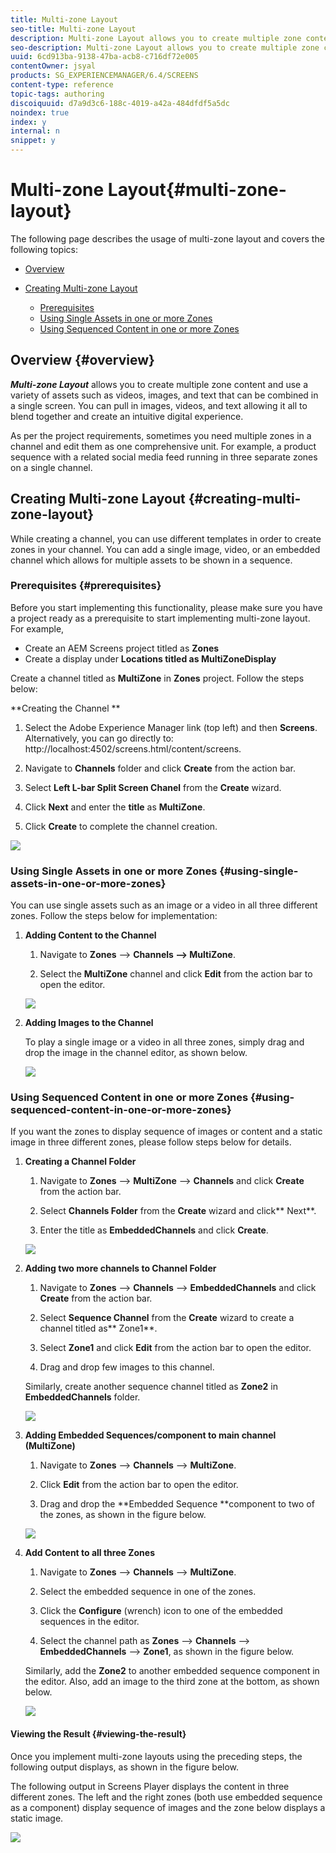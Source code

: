 ```yaml
---
title: Multi-zone Layout
seo-title: Multi-zone Layout
description: Multi-zone Layout allows you to create multiple zone content and use a variety of assets such as videos, images and text that can be combined in a single screen. Follow this page to learn more.
seo-description: Multi-zone Layout allows you to create multiple zone content and use a variety of assets such as videos, images and text that can be combined in a single screen. Follow this page to learn more.
uuid: 6cd913ba-9138-47ba-acb8-c716df72e005
contentOwner: jsyal
products: SG_EXPERIENCEMANAGER/6.4/SCREENS
content-type: reference
topic-tags: authoring
discoiquuid: d7a9d3c6-188c-4019-a42a-484dfdf5a5dc
noindex: true
index: y
internal: n
snippet: y
---
```


# Multi-zone Layout{#multi-zone-layout}

The following page describes the usage of multi-zone layout and covers the following topics:

* [Overview](/screens/using/multi-zone-layout-aem-screens.html?cq_ck=1544732181418#Overview)
* [Creating Multi-zone Layout](../../screens/using/multi-zone-layout-aem-screens.md#creatingmultizonelayout)

    * [Prerequisites](/screens/using/multi-zone-layout-aem-screens.html?cq_ck=1544732181418#Prerequisites)
    * [Using Single Assets in one or more Zones](/screens/using/multi-zone-layout-aem-screens.html?cq_ck=1545259747305#UsingSingleAssetsinoneormoreZones)
    * [Using Sequenced Content in one or more Zones](/screens/using/multi-zone-layout-aem-screens.html?cq_ck=1545256536139#UsingSequencedContentinoneormoreZones)

## Overview {#overview}

***Multi-zone Layout*** allows you to create multiple zone content and use a variety of assets such as videos, images, and text that can be combined in a single screen. You can pull in images, videos, and text allowing it all to blend together and create an intuitive digital experience.

As per the project requirements, sometimes you need multiple zones in a channel and edit them as one comprehensive unit. For example, a product sequence with a related social media feed running in three separate zones on a single channel.

## Creating Multi-zone Layout {#creating-multi-zone-layout}

While creating a channel, you can use different templates in order to create zones in your channel. You can add a single image, video, or an embedded channel which allows for multiple assets to be shown in a sequence.

### Prerequisites {#prerequisites}

Before you start implementing this functionality, please make sure you have a project ready as a prerequisite to start implementing multi-zone layout. For example,

* Create an AEM Screens project titled as **Zones**
* Create a display under **Locations **titled as** MultiZoneDisplay**

Create a channel titled as **MultiZone** in **Zones** project. Follow the steps below:

**Creating the Channel **

1. Select the Adobe Experience Manager link (top left) and then **Screens**. Alternatively, you can ﻿go directly to: http://localhost:4502/screens.html/content/screens.
1. Navigate to **Channels** folder and click **Create** from the action bar.   

1. Select **Left L-bar Split Screen Chanel** from the **Create** wizard.  

1. Click **Next** and enter the **title** as **MultiZone**.

1. Click **Create** to complete the channel creation.

![](assets/screen_shot_2018-12-07at120026pm.png) 

### Using Single Assets in one or more Zones {#using-single-assets-in-one-or-more-zones}

You can use single assets such as an image or a video in all three different zones. Follow the steps below for implementation:

1. **Adding Content to the Channel**

    1. Navigate to **Zones** --&gt; **Channels **--&gt;** MultiZone**.
    
    1. Select the **MultiZone** channel and click **Edit** from the action bar to open the editor.

   ![](assets/screen_shot_2018-12-07at14917pm.png)

1. **Adding Images to the Channel**

   To play a single image or a video in all three zones, simply drag and drop the image in the channel editor, as shown below.

   ![](assets/new1-1.gif)

### Using Sequenced Content in one or more Zones {#using-sequenced-content-in-one-or-more-zones}

If you want the zones to display sequence of images or content and a static image in three different zones, please follow steps below for details.

1. **Creating a Channel Folder**

    1. Navigate to **Zones** --&gt; **MultiZone** --&gt; **Channels** and click **Create** from the action bar.
    
    1. Select **Channels Folder** from the **Create** wizard and click** Next**.
    
    1. Enter the title as **EmbeddedChannels** and click **Create**.

   ![](assets/screen_shot_2018-12-19at125428pm.png)

1. **Adding two more channels to Channel Folder**

    1. Navigate to **Zones** --&gt; **Channels** --&gt; **EmbeddedChannels** and click **Create** from the action bar.
    
    1. Select **Sequence Channel** from the **Create** wizard to create a channel titled as** Zone1**.
    
    1. Select **Zone1** and click **Edit** from the action bar to open the editor.
    
    1. Drag and drop few images to this channel.

   Similarly, create another sequence channel titled as **Zone2** in **EmbeddedChannels** folder.

   ![](assets/screen_shot_2018-12-19at125930pm.png)

1. **Adding Embedded Sequences/component to main channel (MultiZone)**

    1. Navigate to **Zones** --&gt; **Channels** --&gt; **MultiZone**.  
    
    1. Click **Edit** from the action bar to open the editor.  
    
    1. Drag and drop the **Embedded Sequence **component to two of the zones, as shown in the figure below.

   ![](assets/new.gif)

1. **Add Content to all three Zones**

    1. Navigate to **Zones** --&gt; **Channels** --&gt; **MultiZone**.
    
    1. Select the embedded sequence in one of the zones.  
    1. Click the **Configure** (wrench) icon to one of the embedded sequences in the editor.
    1. Select the channel path as **Zones** --&gt; **Channels** --&gt; **EmbeddedChannels** --&gt; **Zone1**, as shown in the figure below.

   Similarly, add the **Zone2** to another embedded sequence component in the editor. Also, add an image to the third zone at the bottom, as shown below.

   ![](assets/new2-1.gif)

#### Viewing the Result {#viewing-the-result}

Once you implement multi-zone layouts using the preceding steps, the following output displays, as shown in the figure below.

The following output in Screens Player displays the content in three different zones. The left and the right zones (both use embedded sequence as a component) display sequence of images and the zone below displays a static image.

![](assets/new2-2.gif)


